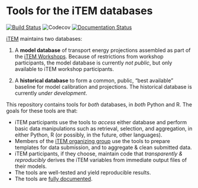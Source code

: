 Tools for the iTEM databases
============================
[![Build Status](https://travis-ci.org/transportenergy/database.svg?branch=master)](https://travis-ci.org/transportenergy/database)
![Codecov](https://img.shields.io/codecov/c/gh/transportenergy/database.svg)
[![Documentation Status](https://readthedocs.org/projects/transportenergy/badge/?version=latest)](https://transportenergy.readthedocs.io/en/latest/?badge=latest)

[iTEM](https://transportenergy.org) maintains two databases:

1. A **model database** of transport energy projections assembled as part of the [iTEM Workshops](https://transportenergy.org/workshops/).
   Because of restrictions from workshop participants, the model database is currently *not public*, but only available to iTEM workshop participants.

2. A **historical database** to form a common, public, “best available” baseline for model calibration and projections.
   The historical database is currently *under development*.

This repository contains tools for *both* databases, in *both* Python and R. The goals for these tools are that:

- iTEM participants use the tools to *access* either database and perform basic data manipulations such as retrieval, selection, and aggregation, in either Python, R (or possibly, in the future, other languages).
- Members of the [iTEM organizing group](https://transportenergy.org/participants/#organizing-group) use the tools to prepare templates for data submission, and to aggregate & clean submitted data.
- iTEM participants, if they choose, maintain code that *transparently & reproducibly* derives the iTEM variables from immediate output files of their models.
- The tools are well-tested and yield reproducible results.
- The tools are [fully documented](https://transportenergy.readthedocs.io).
